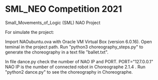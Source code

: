 # SML_NEO Competition 2021

Small_Movements_of_Logic (SML) NAO Project

For simulate the project:

Import NAOubuntu.ova with Oracle VM Virtual Box (version 6.0.16).
Open teminal in the project path.
Run "python3 choreography_steps.py" to generate the choreography in a text file "ballet.txt".

In file dance.py check the number of NAO IP and PORT.
PORT="127.0.0.1"
NAO IP is the number of connected robot in Choreographe 2.1.4 .
Run "python2 dance.py" to see the choreography in Choreographe.
